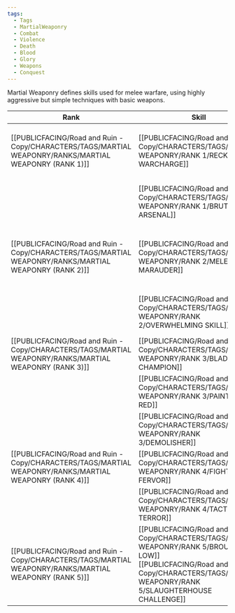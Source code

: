 ```yaml
---
tags:
  - Tags
  - MartialWeaponry
  - Combat
  - Violence
  - Death
  - Blood
  - Glory
  - Weapons
  - Conquest
---
```

Martial Weaponry defines skills used for melee warfare, using highly aggressive but simple techniques with basic weapons.


| Rank                          | Skill                                           | Feature                                                                                                                                                                                                                                                        |
| ----------------------------- | ----------------------------------------------- | -------------------------------------------------------------------------------------------------------------------------------------------------------------------------------------------------------------------------------------------------------------- |
| [[PUBLICFACING/Road and Ruin - Copy/CHARACTERS/TAGS/MARTIAL WEAPONRY/RANKS/MARTIAL WEAPONRY (RANK 1)]] | [[PUBLICFACING/Road and Ruin - Copy/CHARACTERS/TAGS/MARTIAL WEAPONRY/RANK 1/RECKLESS WARCHARGE]]                          | -Proficiency: +1 [[Road and Ruin/CHARACTERS/PROFICIENCY/PROFICIENCY TYPES/Social Proficiency/INTIMIDATION]]<br>-R2: Tactic, Contact while charging inflicts Distraction on you and foes who fail a Strength contest.                                                                                                                     |
|                               | [[PUBLICFACING/Road and Ruin - Copy/CHARACTERS/TAGS/MARTIAL WEAPONRY/RANK 1/BRUTISH ARSENAL]]                             | -Proficiency: +1 [[Road and Ruin/ITEMS/EQUIPMENT/WEAPONS/TYPES OF WEAPONS/SIMPLE WEAPONS]]<br>-R2: Another, or BRUTAL BLOW (2x STA + 1END to roll +1 Special die)                                                                                                                                                     |
| [[PUBLICFACING/Road and Ruin - Copy/CHARACTERS/TAGS/MARTIAL WEAPONRY/RANKS/MARTIAL WEAPONRY (RANK 2)]] | [[PUBLICFACING/Road and Ruin - Copy/CHARACTERS/TAGS/MARTIAL WEAPONRY/RANK 2/MELEE MARAUDER]]                              | -INSIGHT: offensive capabilities<br>-COMBAT: +1 Exertion each round per round to a max of your rank<br>-R3: No movement Distraction, reactive Haste<br>-R4: Insight melee/enable combat avoids Distraction penalties<br>-R5: Every four strikes generates Rage |
|                               | [[PUBLICFACING/Road and Ruin - Copy/CHARACTERS/TAGS/MARTIAL WEAPONRY/RANK 2/OVERWHELMING SKILL]]                          | -Gain Bladestorm +1, natural or simple<br>-No prox. penalty with charging 2H, OH, or IMP weapons.<br>-Bladestorm +1 with new weapon or -2 init on all Bladestorm, per additional rank                                                                          |
| [[PUBLICFACING/Road and Ruin - Copy/CHARACTERS/TAGS/MARTIAL WEAPONRY/RANKS/MARTIAL WEAPONRY (RANK 3)]] | [[PUBLICFACING/Road and Ruin - Copy/CHARACTERS/TAGS/MARTIAL WEAPONRY/RANK 3/BLADE OF THE CHAMPION]]                       |                                                                                                                                                                                                                                                                |
|                               | [[PUBLICFACING/Road and Ruin - Copy/CHARACTERS/TAGS/MARTIAL WEAPONRY/RANK 3/PAINTED RED]]                                 |                                                                                                                                                                                                                                                                |
|                               | [[PUBLICFACING/Road and Ruin - Copy/CHARACTERS/TAGS/MARTIAL WEAPONRY/RANK 3/DEMOLISHER]]                                  |                                                                                                                                                                                                                                                                |
| [[PUBLICFACING/Road and Ruin - Copy/CHARACTERS/TAGS/MARTIAL WEAPONRY/RANKS/MARTIAL WEAPONRY (RANK 4)]] | [[PUBLICFACING/Road and Ruin - Copy/CHARACTERS/TAGS/MARTIAL WEAPONRY/RANK 4/FIGHTING FERVOR]]                             |                                                                                                                                                                                                                                                                |
|                               | [[PUBLICFACING/Road and Ruin - Copy/CHARACTERS/TAGS/MARTIAL WEAPONRY/RANK 4/TACTLESS TERROR]]                             |                                                                                                                                                                                                                                                                |
| [[PUBLICFACING/Road and Ruin - Copy/CHARACTERS/TAGS/MARTIAL WEAPONRY/RANKS/MARTIAL WEAPONRY (RANK 5)]] | [[PUBLICFACING/Road and Ruin - Copy/CHARACTERS/TAGS/MARTIAL WEAPONRY/RANK 5/BROUGHT LOW]]<br>[[PUBLICFACING/Road and Ruin - Copy/CHARACTERS/TAGS/MARTIAL WEAPONRY/RANK 5/SLAUGHTERHOUSE CHALLENGE]] |                                                                                                                                                                                                                                                                |
